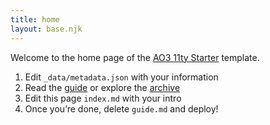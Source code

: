 ```yaml
---
title: home
layout: base.njk
---
```


Welcome to the home page of the [AO3 11ty Starter](https://github.com/tencurse/ao3-11ty-starter) template.

1. Edit `_data/metadata.json` with your information
2. Read the [guide](/guide/) or explore the [archive](/works)
3. Edit this page `index.md` with your intro
4. Once you’re done, delete `guide.md` and deploy!
